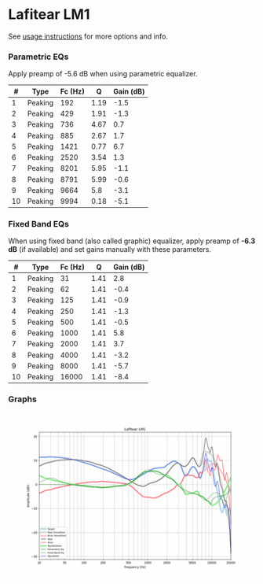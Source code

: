 # Lafitear LM1
See [usage instructions](https://github.com/jaakkopasanen/AutoEq#usage) for more options and info.

### Parametric EQs
Apply preamp of -5.6 dB when using parametric equalizer.

|   # | Type    |   Fc (Hz) |    Q |   Gain (dB) |
|-----|---------|-----------|------|-------------|
|   1 | Peaking |       192 | 1.19 |        -1.5 |
|   2 | Peaking |       429 | 1.91 |        -1.3 |
|   3 | Peaking |       736 | 4.67 |         0.7 |
|   4 | Peaking |       885 | 2.67 |         1.7 |
|   5 | Peaking |      1421 | 0.77 |         6.7 |
|   6 | Peaking |      2520 | 3.54 |         1.3 |
|   7 | Peaking |      8201 | 5.95 |        -1.1 |
|   8 | Peaking |      8791 | 5.99 |        -0.6 |
|   9 | Peaking |      9664 | 5.8  |        -3.1 |
|  10 | Peaking |      9994 | 0.18 |        -5.1 |

### Fixed Band EQs
When using fixed band (also called graphic) equalizer, apply preamp of **-6.3 dB** (if available) and set gains manually with these parameters.

|   # | Type    |   Fc (Hz) |    Q |   Gain (dB) |
|-----|---------|-----------|------|-------------|
|   1 | Peaking |        31 | 1.41 |         2.8 |
|   2 | Peaking |        62 | 1.41 |        -0.4 |
|   3 | Peaking |       125 | 1.41 |        -0.9 |
|   4 | Peaking |       250 | 1.41 |        -1.3 |
|   5 | Peaking |       500 | 1.41 |        -0.5 |
|   6 | Peaking |      1000 | 1.41 |         5.8 |
|   7 | Peaking |      2000 | 1.41 |         3.7 |
|   8 | Peaking |      4000 | 1.41 |        -3.2 |
|   9 | Peaking |      8000 | 1.41 |        -5.7 |
|  10 | Peaking |     16000 | 1.41 |        -8.4 |

### Graphs
![](./Lafitear%20LM1.png)
